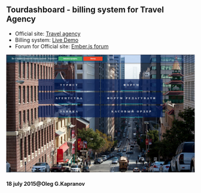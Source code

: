 
Tourdashboard - billing system for Travel Agency
------------------------------------------------

* Official site: [Travel agency](http://travelonline.com.ua)
* Billing system: [Live Demo](http://response.travelonline.com.ua)
* Forum for Official site: [Ember.js forum](http://response.travelonline.com.ua/chat#/microposts)

![tourdashboard](/tourdashboard.jpg "Live Demo")

#### 18 july 2015@Oleg G.Kapranov
